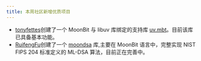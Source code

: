 ```yaml
---
title: 本周社区新增优质项目
---
```

- [tonyfettes](https://github.com/tonyfettes)创建了一个 MoonBit 与 libuv 库绑定的支持库 [uv.mbt](https://github.com/moonbit-community/uv.mbt)。目前该库已具备基本功能。
- [RuifengFu](https://github.com/RuifengFu)创建了一个 [moondsa](https://github.com/moonbit-community/moondsa) 库,主要在 MoonBit 语言中，完整实现 NIST FIPS 204 标准定义的 ML-DSA 算法，目前正在完善中。
